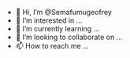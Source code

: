 - 👋 Hi, I’m @Semafumugeofrey
- 👀 I’m interested in ...
- 🌱 I’m currently learning ...
- 💞️ I’m looking to collaborate on ...
- 📫 How to reach me ...

<!---
Semafumugeofrey/Semafumugeofrey is a ✨ special ✨ repository because its `README.md` (this file) appears on your GitHub profile.
You can click the Preview link to take a look at your changes.
--->
